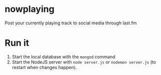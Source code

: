 # nowplaying
Post your currently playing track to social media through last.fm

# Run it

1. Start the local database with the ```mongod``` command
2. Start the NodeJS server with ```node server.js``` or ```nodemon server.js``` (to restart when changes happen).
 
